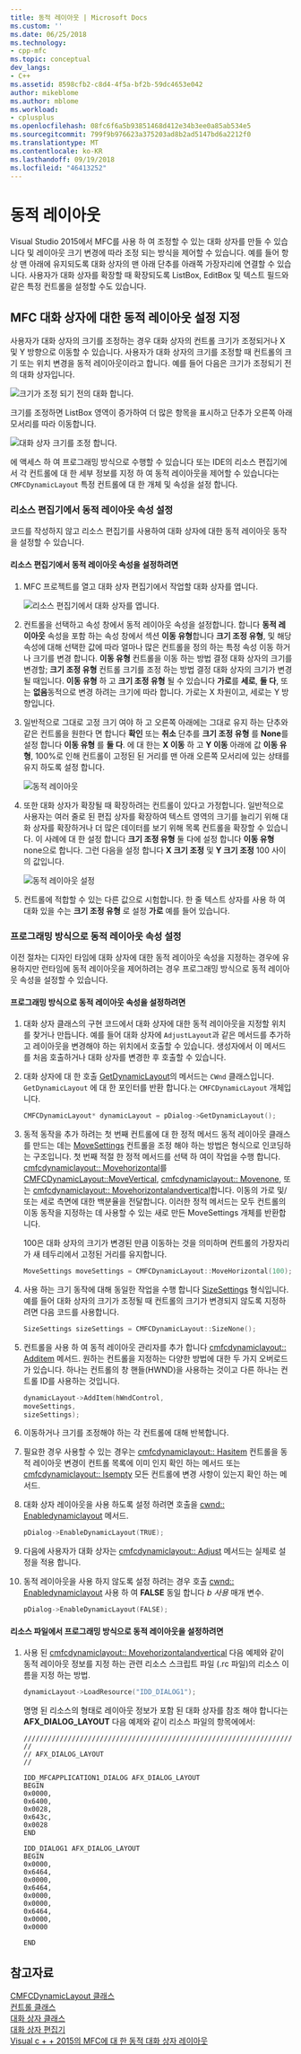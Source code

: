 ```yaml
---
title: 동적 레이아웃 | Microsoft Docs
ms.custom: ''
ms.date: 06/25/2018
ms.technology:
- cpp-mfc
ms.topic: conceptual
dev_langs:
- C++
ms.assetid: 8598cfb2-c8d4-4f5a-bf2b-59dc4653e042
author: mikeblome
ms.author: mblome
ms.workload:
- cplusplus
ms.openlocfilehash: 08fc6f6a5b93851468d412e34b3ee0a85ab534e5
ms.sourcegitcommit: 799f9b976623a375203ad8b2ad5147bd6a2212f0
ms.translationtype: MT
ms.contentlocale: ko-KR
ms.lasthandoff: 09/19/2018
ms.locfileid: "46413252"
---
```

# <a name="dynamic-layout"></a>동적 레이아웃

Visual Studio 2015에서 MFC를 사용 하 여 조정할 수 있는 대화 상자를 만들 수 있습니다 및 레이아웃 크기 변경에 따라 조정 되는 방식을 제어할 수 있습니다. 예를 들어 항상 맨 아래에 유지되도록 대화 상자의 맨 아래 단추를 아래쪽 가장자리에 연결할 수 있습니다. 사용자가 대화 상자를 확장할 때 확장되도록 ListBox, EditBox 및 텍스트 필드와 같은 특정 컨트롤을 설정할 수도 있습니다.

## <a name="specifying-dynamic-layout-settings-for-an-mfc-dialog-box"></a>MFC 대화 상자에 대한 동적 레이아웃 설정 지정

사용자가 대화 상자의 크기를 조정하는 경우 대화 상자의 컨트롤 크기가 조정되거나 X 및 Y 방향으로 이동할 수 있습니다. 사용자가 대화 상자의 크기를 조정할 때 컨트롤의 크기 또는 위치 변경을 동적 레이아웃이라고 합니다. 예를 들어 다음은 크기가 조정되기 전의 대화 상자입니다.

![크기가 조정 되기 전의 대화 합니다. ](../mfc/media/mfcdynamiclayout4.png "mfcdynamiclayout4")

크기를 조정하면 ListBox 영역이 증가하여 더 많은 항목을 표시하고 단추가 오른쪽 아래 모서리를 따라 이동합니다.

![대화 상자 크기를 조정 합니다. ](../mfc/media/mfcdynamiclayout5.png "mfcdynamiclayout5")

에 액세스 하 여 프로그래밍 방식으로 수행할 수 있습니다 또는 IDE의 리소스 편집기에서 각 컨트롤에 대 한 세부 정보를 지정 하 여 동적 레이아웃을 제어할 수 있습니다는 `CMFCDynamicLayout` 특정 컨트롤에 대 한 개체 및 속성을 설정 합니다.

### <a name="setting-dynamic-layout-properties-in-the-resource-editor"></a>리소스 편집기에서 동적 레이아웃 속성 설정

코드를 작성하지 않고 리소스 편집기를 사용하여 대화 상자에 대한 동적 레이아웃 동작을 설정할 수 있습니다.

#### <a name="to-set-dynamic-layout-properties-in-the-resource-editor"></a>리소스 편집기에서 동적 레이아웃 속성을 설정하려면

1. MFC 프로젝트를 열고 대화 상자 편집기에서 작업할 대화 상자를 엽니다.

     ![리소스 편집기에서 대화 상자를 엽니다. ](../mfc/media/mfcdynamiclayout3.png "mfcdynamiclayout3")

2. 컨트롤을 선택하고 속성 창에서 동적 레이아웃 속성을 설정합니다. 합니다 **동적 레이아웃** 속성을 포함 하는 속성 창에서 섹션 **이동 유형**합니다 **크기 조정 유형**, 및 해당 속성에 대해 선택한 값에 따라 얼마나 많은 컨트롤을 정의 하는 특정 속성 이동 하거나 크기를 변경 합니다. **이동 유형** 컨트롤을 이동 하는 방법 결정 대화 상자의 크기를 변경할; **크기 조정 유형** 컨트롤 크기를 조정 하는 방법 결정 대화 상자의 크기가 변경 될 때입니다. **이동 유형** 하 고 **크기 조정 유형** 될 수 있습니다 **가로**를 **세로**, **둘 다**, 또는 **없음**동적으로 변경 하려는 크기에 따라 합니다. 가로는 X 차원이고, 세로는 Y 방향입니다.

3. 일반적으로 그대로 고정 크기 여야 하 고 오른쪽 아래에는 그대로 유지 하는 단추와 같은 컨트롤을 원한다 면 합니다 **확인** 또는 **취소** 단추를 **크기 조정 유형** 를 **None**를 설정 합니다 **이동 유형** 를 **둘 다**. 에 대 한는 **X 이동** 하 고 **Y 이동** 아래에 값 **이동 유형**, 100%로 인해 컨트롤이 고정된 된 거리를 맨 아래 오른쪽 모서리에 있는 상태를 유지 하도록 설정 합니다.

     ![동적 레이아웃](../mfc/media/mfcdynamiclayout1.png "mfcdynamiclayout1")

4. 또한 대화 상자가 확장될 때 확장하려는 컨트롤이 있다고 가정합니다. 일반적으로 사용자는 여러 줄로 된 편집 상자를 확장하여 텍스트 영역의 크기를 늘리기 위해 대화 상자를 확장하거나 더 많은 데이터를 보기 위해 목록 컨트롤을 확장할 수 있습니다. 이 사례에 대 한 설정 합니다 **크기 조정 유형** 둘 다에 설정 합니다 **이동 유형** none으로 합니다. 그런 다음을 설정 합니다 **X 크기 조정** 및 **Y 크기 조정** 100 사이의 값입니다.

     ![동적 레이아웃 설정](../mfc/media/mfcdynamiclayout2.png "mfcdynamiclayout2")

5. 컨트롤에 적합할 수 있는 다른 값으로 시험합니다. 한 줄 텍스트 상자를 사용 하 여 대화 있을 수는 **크기 조정 유형** 로 설정 **가로** 예를 들어 있습니다.

### <a name="setting-dynamic-layout-properties-programmatically"></a>프로그래밍 방식으로 동적 레이아웃 속성 설정

이전 절차는 디자인 타임에 대화 상자에 대한 동적 레이아웃 속성을 지정하는 경우에 유용하지만 런타임에 동적 레이아웃을 제어하려는 경우 프로그래밍 방식으로 동적 레이아웃 속성을 설정할 수 있습니다.

#### <a name="to-set-dynamic-layout-properties-programmatically"></a>프로그래밍 방식으로 동적 레이아웃 속성을 설정하려면

1. 대화 상자 클래스의 구현 코드에서 대화 상자에 대한 동적 레이아웃을 지정할 위치를 찾거나 만듭니다. 예를 들어 대화 상자에 `AdjustLayout`과 같은 메서드를 추가하고 레이아웃을 변경해야 하는 위치에서 호출할 수 있습니다. 생성자에서 이 메서드를 처음 호출하거나 대화 상자를 변경한 후 호출할 수 있습니다.

2. 대화 상자에 대 한 호출 [GetDynamicLayout](../mfc/reference/cwnd-class.md#getdynamiclayout)의 메서드는 `CWnd` 클래스입니다. `GetDynamicLayout` 에 대 한 포인터를 반환 합니다.는 `CMFCDynamicLayout` 개체입니다.

    ```cpp
    CMFCDynamicLayout* dynamicLayout = pDialog->GetDynamicLayout();
    ```

3. 동적 동작을 추가 하려는 첫 번째 컨트롤에 대 한 정적 메서드 동적 레이아웃 클래스를 만드는 데는 [MoveSettings](../mfc/reference/cmfcdynamiclayout-class.md#movesettings_structure) 컨트롤을 조정 해야 하는 방법은 형식으로 인코딩하는 구조입니다. 첫 번째 적절 한 정적 메서드를 선택 하 여이 작업을 수행 합니다. [cmfcdynamiclayout:: Movehorizontal](../mfc/reference/cmfcdynamiclayout-class.md#movehorizontal)를 [CMFCDynamicLayout::MoveVertical](../mfc/reference/cmfcdynamiclayout-class.md#movevertical), [cmfcdynamiclayout:: Movenone](../mfc/reference/cmfcdynamiclayout-class.md#movenone), 또는 [cmfcdynamiclayout:: Movehorizontalandvertical](../mfc/reference/cmfcdynamiclayout-class.md#movehorizontalandvertical)합니다. 이동의 가로 및/또는 세로 측면에 대한 백분율을 전달합니다. 이러한 정적 메서드는 모두 컨트롤의 이동 동작을 지정하는 데 사용할 수 있는 새로 만든 MoveSettings 개체를 반환합니다.

   100은 대화 상자의 크기가 변경된 만큼 이동하는 것을 의미하며 컨트롤의 가장자리가 새 테두리에서 고정된 거리를 유지합니다.

    ```cpp
    MoveSettings moveSettings = CMFCDynamicLayout::MoveHorizontal(100);
    ```

4. 사용 하는 크기 동작에 대해 동일한 작업을 수행 합니다 [SizeSettings](../mfc/reference/cmfcdynamiclayout-class.md#sizesettings_structure) 형식입니다. 예를 들어 대화 상자의 크기가 조정될 때 컨트롤의 크기가 변경되지 않도록 지정하려면 다음 코드를 사용합니다.

    ```cpp
    SizeSettings sizeSettings = CMFCDynamicLayout::SizeNone();
    ```

5. 컨트롤을 사용 하 여 동적 레이아웃 관리자를 추가 합니다 [cmfcdynamiclayout:: Additem](../mfc/reference/cmfcdynamiclayout-class.md#additem) 메서드. 원하는 컨트롤을 지정하는 다양한 방법에 대한 두 가지 오버로드가 있습니다. 하나는 컨트롤의 창 핸들(HWND)을 사용하는 것이고 다른 하나는 컨트롤 ID를 사용하는 것입니다.

    ```cpp
    dynamicLayout->AddItem(hWndControl,
    moveSettings,
    sizeSettings);
    ```

6. 이동하거나 크기를 조정해야 하는 각 컨트롤에 대해 반복합니다.

7. 필요한 경우 사용할 수 있는 경우는 [cmfcdynamiclayout:: Hasitem](../mfc/reference/cmfcdynamiclayout-class.md#hasitem) 컨트롤을 동적 레이아웃 변경이 컨트롤 목록에 이미 인지 확인 하는 메서드 또는 [cmfcdynamiclayout:: Isempty](../mfc/reference/cmfcdynamiclayout-class.md#isempty) 모든 컨트롤에 변경 사항이 있는지 확인 하는 메서드.

8. 대화 상자 레이아웃을 사용 하도록 설정 하려면 호출을 [cwnd:: Enabledynamiclayout](../mfc/reference/cwnd-class.md#enabledynamiclayout) 메서드.

    ```cpp
    pDialog->EnableDynamicLayout(TRUE);
    ```

9. 다음에 사용자가 대화 상자는 [cmfcdynamiclayout:: Adjust](../mfc/reference/cmfcdynamiclayout-class.md#adjust) 메서드는 실제로 설정을 적용 합니다.

10. 동적 레이아웃을 사용 하지 않도록 설정 하려는 경우 호출 [cwnd:: Enabledynamiclayout](../mfc/reference/cwnd-class.md#enabledynamiclayout) 사용 하 여 **FALSE** 동일 합니다 *b 사용* 매개 변수.

    ```cpp
    pDialog->EnableDynamicLayout(FALSE);
    ```

#### <a name="to-set-the-dynamic-layout-programmatically-from-a-resource-file"></a>리소스 파일에서 프로그래밍 방식으로 동적 레이아웃을 설정하려면

1. 사용 된 [cmfcdynamiclayout:: Movehorizontalandvertical](../mfc/reference/cmfcdynamiclayout-class.md#movehorizontalandvertical) 다음 예제와 같이 동적 레이아웃 정보를 지정 하는 관련 리소스 스크립트 파일 (.rc 파일)의 리소스 이름을 지정 하는 방법.

    ```cpp
    dynamicLayout->LoadResource("IDD_DIALOG1");
    ```

     명명 된 리소스의 형태로 레이아웃 정보가 포함 된 대화 상자를 참조 해야 합니다는 **AFX_DIALOG_LAYOUT** 다음 예제와 같이 리소스 파일의 항목에에서:

    ```RC
    /////////////////////////////////////////////////////////////////////////////
    //
    // AFX_DIALOG_LAYOUT
    //

    IDD_MFCAPPLICATION1_DIALOG AFX_DIALOG_LAYOUT
    BEGIN
    0x0000,
    0x6400,
    0x0028,
    0x643c,
    0x0028
    END

    IDD_DIALOG1 AFX_DIALOG_LAYOUT
    BEGIN
    0x0000,
    0x6464,
    0x0000,
    0x6464,
    0x0000,
    0x0000,
    0x6464,
    0x0000,
    0x0000

    END
    ```

## <a name="see-also"></a>참고자료

[CMFCDynamicLayout 클래스](../mfc/reference/cmfcdynamiclayout-class.md)<br/>
[컨트롤 클래스](../mfc/control-classes.md)<br/>
[대화 상자 클래스](../mfc/dialog-box-classes.md)<br/>
[대화 상자 편집기](../windows/dialog-editor.md)<br/>
[Visual c + + 2015의 MFC에 대 한 동적 대화 상자 레이아웃](https://mariusbancila.ro/blog/2015/07/27/dynamic-dialog-layout-for-mfc-in-visual-c-2015/)

